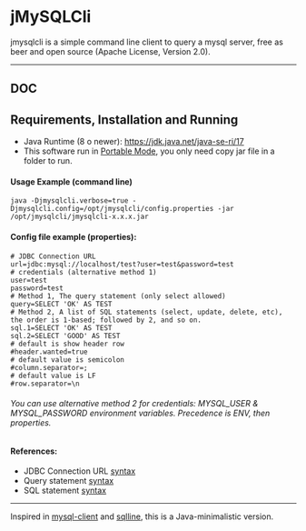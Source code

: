 # jMySQLCli

jmysqlcli is a simple command line client to query a mysql server, free as beer and open source (Apache License, Version 2.0).

---

## DOC

## Requirements, Installation and Running

* Java Runtime (8 o newer): https://jdk.java.net/java-se-ri/17
* This software run in [Portable Mode](https://en.wikipedia.org/wiki/Portable_application), you only need copy jar file in a folder to run.

#### Usage Example (command line)

    java -Djmysqlcli.verbose=true -Djmysqlcli.config=/opt/jmysqlcli/config.properties -jar /opt/jmysqlcli/jmysqlcli-x.x.x.jar

#### Config file example (properties):

    # JDBC Connection URL
    url=jdbc:mysql://localhost/test?user=test&password=test
    # credentials (alternative method 1)
    user=test
    password=test
    # Method 1, The query statement (only select allowed)
    query=SELECT 'OK' AS TEST
    # Method 2, A list of SQL statements (select, update, delete, etc), the order is 1-based; followed by 2, and so on.
    sql.1=SELECT 'OK' AS TEST
    sql.2=SELECT 'GOOD' AS TEST
    # default is show header row
    #header.wanted=true
    # default value is semicolon
    #column.separator=;
    # default value is LF
    #row.separator=\n


###### You can use alternative method 2 for credentials: MYSQL_USER & MYSQL_PASSWORD environment variables. Precedence is ENV, then properties.

#### References:

* JDBC Connection URL [syntax](https://dev.mysql.com/doc/connector-j/en/connector-j-reference-jdbc-url-format.html)
* Query statement [syntax](https://dev.mysql.com/doc/refman/8.0/en/select.html)
* SQL statement [syntax](https://dev.mysql.com/doc/refman/8.0/en/sql-data-manipulation-statements.html)

---
Inspired in [mysql-client](https://linux.die.net/man/1/mysql) and [sqlline](https://github.com/julianhyde/sqlline), this is a Java-minimalistic version.
